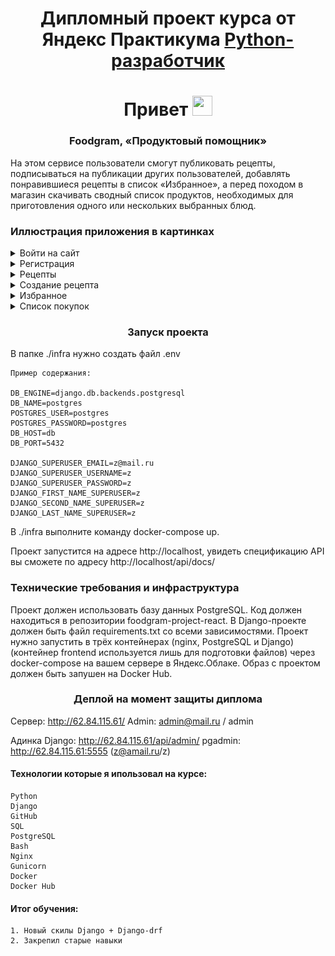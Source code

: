 <h1 align="center">Дипломный проект курса от Яндекс Практикума <a href='https://practicum.yandex.ru/backend-developer'>Python-разработчик</a></h1>

<h1 align="center">Привет </a> 
<img src="https://github.com/blackcater/blackcater/raw/main/images/Hi.gif" height="32" width="32"/></h1>
<h3 align="center">Foodgram, «Продуктовый помощник» </h3>
<p>
    На этом сервисе пользователи смогут публиковать рецепты, подписываться на публикации других пользователей, добавлять понравившиеся рецепты в список «Избранное», а перед походом в магазин скачивать сводный список продуктов, необходимых для приготовления одного или нескольких выбранных блюд.
</p>

<h3>Иллюстрация приложения в картинках </h3>

<details>
  <summary>Войти на сайт</summary>
  <img src="./info/login.png" name="image-name">
</details>
<details>
  <summary>Регистрация</summary>
  <img src="./info/signup.png" name="image-name">
</details>
<details>
  <summary>Рецепты</summary>
  <img src="./info/index.png" name="image-name">
</details>
<details>
  <summary>Создание рецепта</summary>
  <img src="./info/create_rec.png" name="image-name">
</details>
<details>
  <summary>Избранное</summary>
  <img src="./info/favorites.png" name="image-name">
</details>
<details>
  <summary>Список покупок</summary>
  <img src="./info/list_item.png" name="image-name">
</details>

<h3 align="center">Запуск проекта </h3>
<p>
  В папке ./infra нужно создать файл .env
    
    Пример содержания:    

    DB_ENGINE=django.db.backends.postgresql 
    DB_NAME=postgres 
    POSTGRES_USER=postgres
    POSTGRES_PASSWORD=postgres
    DB_HOST=db
    DB_PORT=5432 

    DJANGO_SUPERUSER_EMAIL=z@mail.ru
    DJANGO_SUPERUSER_USERNAME=z
    DJANGO_SUPERUSER_PASSWORD=z
    DJANGO_FIRST_NAME_SUPERUSER=z
    DJANGO_SECOND_NAME_SUPERUSER=z
    DJANGO_LAST_NAME_SUPERUSER=z
</p>
<p>
    В ./infra выполните команду docker-compose up.
</p>
<p>
    Проект запустится на адресе http://localhost, увидеть спецификацию API вы сможете по адресу http://localhost/api/docs/
</p>
<h3>Технические требования и инфраструктура </h3>
<p>
    Проект должен использовать базу данных PostgreSQL.
    Код должен находиться в репозитории foodgram-project-react.
    В Django-проекте должен быть файл requirements.txt со всеми зависимостями.
    Проект нужно запустить в трёх контейнерах (nginx, PostgreSQL и Django) (контейнер frontend используется лишь для подготовки файлов) через docker-compose на вашем сервере в Яндекс.Облаке. Образ с проектом должен быть запушен на Docker Hub.
</p>

<h3 align="center">Деплой на момент защиты диплома </h3>

Сервер: http://62.84.115.61/
Admin: admin@mail.ru / admin

Адинка Django: http://62.84.115.61/api/admin/
pgadmin: http://62.84.115.61:5555 (z@amail.ru/z)

#### Технологии которые я ипользовал на курсе:
    Python
    Django
    GitHub
    SQL
    PostgreSQL
    Bash
    Nginx
    Gunicorn
    Docker
    Docker Hub


#### Итог обучения:
    1. Новый скилы Django + Django-drf
    2. Закрепил старые навыки
